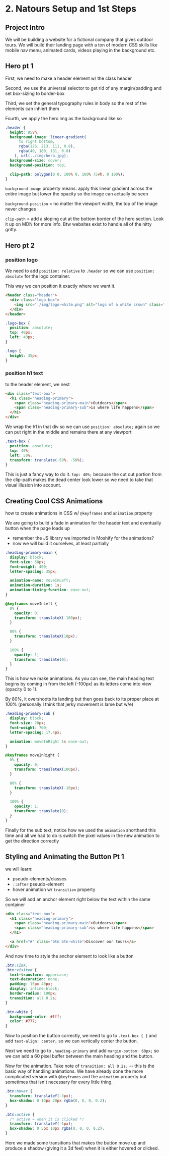 # 2. Natours Setup and 1st Steps

## Project Intro

We will be building a website for a fictional company that gives outdoor tours. We will build their landing page with a ton of modern CSS skills like mobile nav menu, animated cards, videos playing in the background etc.

## Hero pt 1

First, we need to make a header element w/ the class header

Second, we use the universal selector to get rid of any margin/padding and set box-sizing to border-box

Third, we set the general typography rules in body so the rest of the elements can inhiert them

Fourth, we apply the hero img as the background like so

```css
.header {
  height: 95vh;
  background-image: linear-gradient(
      to right bottom,
      rgba(126, 213, 111, 0.8),
      rgba(40, 180, 131, 0.8)
    ), url(../img/hero.jpg);
  background-size: cover;
  background-position: top;

  clip-path: polygon(0 0, 100% 0, 100% 75vh, 0 100%);
}
```

`background-image` property means: apply this linear gradient across the entire image but lower the opacity so the image can actually be seen

`background-position` = no matter the viewport width, the top of the image never changes

`clip-path` = add a sloping cut at the bottom border of the hero section. Look it up on MDN for more info. Btw websites exist to handle all of the nitty gritty.

## Hero pt 2

### position logo

We need to add `position: relative` to `.header` so we can use `position: absolute` for the logo container.

This way we can position it exactly where we want it.

```html
<header class="header">
  <div class="logo-box">
    <img src="./img/logo-white.png" alt="logo of a white crown" class="logo" />
  </div>
</header>
```

```css
.logo-box {
  position: absolute;
  top: 40px;
  left: 40px;
}

.logo {
  height: 35px;
}
```

### position h1 text

to the header element, we nest

```html
<div class="text-box">
  <h1 class="heading-primary">
    <span class="heading-primary-main">Outdoors</span>
    <span class="heading-primary-sub">is where life happens</span>
  </h1>
</div>
```

We wrap the h1 in that div so we can use `position: absolute;` again so we can put right in the middle and remains there at any viewport

```css
.text-box {
  position: absolute;
  top: 40%;
  left: 50%;
  transform: translate(-50%, -50%);
}
```

This is just a fancy way to do it. `top: 40%;` because the cut out portion from the clip-path makes the dead center look lower so we need to take that visual illusion into account.

## Creating Cool CSS Animations

how to create animations in CSS w/ `@keyframes` and `animation` property

We are going to build a fade in animation for the header text and eventually button when the page loads up

- remember the JS library we imported in Moshify for the animations?
- now we will build it ourselves, at least partially

```css
.heading-primary-main {
  display: block;
  font-size: 60px;
  font-weight: 400;
  letter-spacing: 35px;

  animation-name: moveInLeft;
  animation-duration: 1s;
  animation-timing-function: ease-out;
}

@keyframes moveInLeft {
  0% {
    opacity: 0;
    transform: translateX(-100px);
  }

  80% {
    transform: translateX(10px);
  }

  100% {
    opacity: 1;
    transform: translate(0);
  }
}
```

This is how we make animations. As you can see, the main heading text begins by coming in from the left (-100px) as its letters come into view (opacity 0 to 1).

By 80%, it overshoots its landing but then goes back to its proper place at 100% (personally I think that jerky movement is lame but w/e)

```css
.heading-primary-sub {
  display: block;
  font-size: 20px;
  font-weight: 700;
  letter-spacing: 17.4px;

  animation: moveInRight 1s ease-out;
}

@keyframes moveInRight {
  0% {
    opacity: 0;
    transform: translateX(100px);
  }

  80% {
    transform: translateX(-10px);
  }

  100% {
    opacity: 1;
    transform: translate(0);
  }
}
```

Finally for the sub text, notice how we used the `animation` shorthand this time and all we had to do is switch the pixel values in the new animation to get the direction correctly

## Styling and Animating the Button Pt 1

we will learn:

- pseudo-elements/classes
- `::after` pseudo-element
- hover animation w/ `transition` property

So we will add an anchor element right below the text within the same container

```html
<div class="text-box">
  <h1 class="heading-primary">
    <span class="heading-primary-main">Outdoors</span>
    <span class="heading-primary-sub">is where life happens</span>
  </h1>

  <a href="#" class="btn btn-white">Discover our tours</a>
</div>
```

And now time to style the anchor element to look like a button

```css
.btn:link,
.btn:visited {
  text-transform: uppercase;
  text-decoration: none;
  padding: 15px 40px;
  display: inline-block;
  border-radius: 100px;
  transition: all 0.2s;
}

.btn-white {
  background-color: #fff;
  color: #777;
}
```

Now to position the button correctly, we need to go to `.text-box { }` and add `text-align: center;` so we can vertically center the button.

Next we need to go to `.heading-primary` and add `margin-bottom: 60px;` so we can add a 60 pixel buffer between the main heading and the button.

Now for the animation. Take note of `transition: all 0.2s;` -- this is the basic way of handling animations. We have already done the more complicated version with `@keyframes` and the `animation` property but sometimes that isn't necessary for every little thing.

```css
.btn:hover {
  transform: translateY(-3px);
  box-shadow: 0 10px 20px rgba(0, 0, 0, 0.2);
}

.btn:active {
  /* active = when it is clicked */
  transform: translateY(-1px);
  box-shadow: 0 5px 10px rgba(0, 0, 0, 0.2);
}
```

Here we made some transitions that makes the button move up and produce a shadow (giving it a 3d feel) when it is either hovered or clicked.

